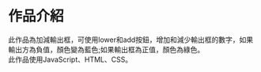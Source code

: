 # 作品介紹
此作品為加減輸出框，可使用lower和add按鈕，增加和減少輸出框的數字，如果輸出方為負值，顏色變為藍色;如果輸出框為正值，顏色為綠色。<br>
此作品使用JavaScript、HTML、CSS。
